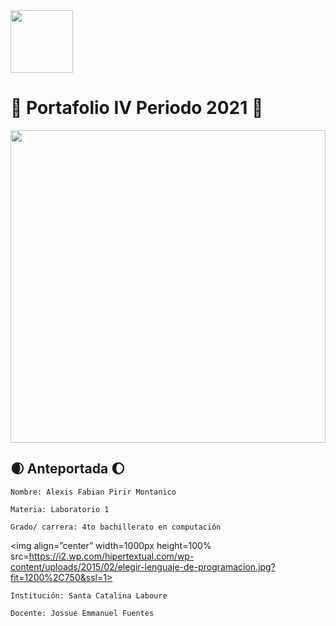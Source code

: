 <img width= 100px src="https://jefuentes80.github.io/starup_scl/img/logo_SCL%20(3).png">
<h1>&#128640; Portafolio IV Periodo 2021 &#127776;</h1>

<img width=100% height=500px src=https://i.blogs.es/4fa607/predicciones-tech/1366_2000.jpeg>

<h2>&#127762; Anteportada &#127764; </h2>

```
Nombre: Alexis Fabian Pirir Montanico
```

```
Materia: Laboratorio 1
```
```
Grado/ carrera: 4to bachillerato en computación
```
   <img align=”center” width=1000px height=100% src=https://i2.wp.com/hipertextual.com/wp-content/uploads/2015/02/elegir-lenguaje-de-programacion.jpg?fit=1200%2C750&ssl=1>

```
Institución: Santa Catalina Laboure  
```
```
Docente: Jossue Emmanuel Fuentes
```
